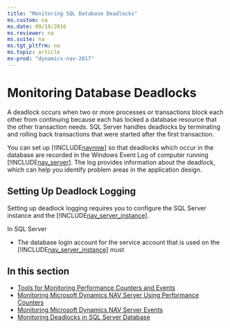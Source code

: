 ```yaml
---
title: "Monitoring SQL Database Deadlocks"
ms.custom: na
ms.date: 09/19/2016
ms.reviewer: na
ms.suite: na
ms.tgt_pltfrm: na
ms.topic: article
ms-prod: "dynamics-nav-2017"
---
```

# Monitoring Database Deadlocks
A deadlock occurs when two or more processes or transactions block each other from continuing because each has locked a database resource that the other transaction needs. SQL Server handles deadlocks by terminating and rolling back transactions that were started after the first transaction.

You can set up [!INCLUDE[navnow](includes/navnow_md.md)] so that deadlocks which occur in the database are recorded in the Windows Event Log of computer running [!INCLUDE[nav_server](includes/nav_server_md.md)]. The log provides information about the deadlock, which can help you identify problem areas in the application design.

## Setting Up Deadlock Logging
Setting up deadlock logging requires you to configure the SQL Server instance and the [!INCLUDE[nav_server_instance](includes/nav_server_instance_md.md)].

In SQL Server
-   The database login account for the service account that is used on the [!INCLUDE[nav_server_instance](includes/nav_server_instance_md.md)] must

## In this section  

-   [Tools for Monitoring Performance Counters and Events](Tools-for-Monitoring-Performance-Counters-and-Events.md)  
-   [Monitoring Microsoft Dynamics NAV Server Using Performance Counters](Monitoring-Microsoft-Dynamics-NAV-Server-Using-Performance-Counters.md)  
-   [Monitoring Microsoft Dynamics NAV Server Events](Monitoring-Microsoft-Dynamics-NAV-Server-Events.md)
-   [Monitoring Deadlocks in SQL Server Database](Monitoring-Deadlocks-in-SQL-Server-Database.md)
